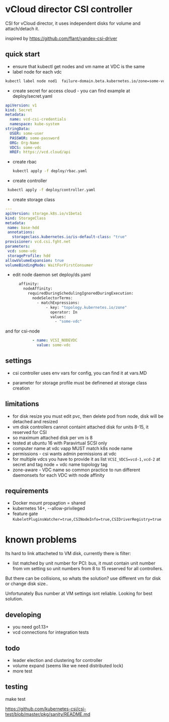 # vCloud director CSI controller


CSI for vCloud director, it uses independent disks for volume and attach/detach it.

inspired by https://github.com/flant/yandex-csi-driver

## quick start

 - ensure that kubectl get nodes and vm name at VDC is the same
 - label node for each vdc
 ```bash 
kubectl label node nod1  failure-domain.beta.kubernetes.io/zone=some-vdc
```
 - create secret for access cloud - you can find example at deploy/secret.yaml
```yaml
apiVersion: v1
kind: Secret
metadata:
  name: vcd-csi-credentials
  namespace: kube-system
stringData:
  USER: some-user
  PASSWOR: some-password
  ORG: Org-Name
  VDCS: some-vdc
  HREF: https://vcd.cloud/api

```
 - create rbac
   ```bash
   kubectl apply -f deploy/rbac.yaml
   ```
 - create controller
 ```bash
  kubectl apply -f deploy/controller.yaml
 ```
 - create storage class
 ```yaml
---
apiVersion: storage.k8s.io/v1beta1
kind: StorageClass
metadata:
  name: base-hdd
  annotations:
    storageclass.kubernetes.io/is-default-class: "true"
provisioner: vcd.csi.fght.net
parameters:
  vcd: some-vdc
  storageProfile: hdd
allowVolumeExpansion: true
volumeBindingMode: WaitForFirstConsumer
```
- edit node daemon set deploy/ds.yaml
```bash
      affinity:
        nodeAffinity:
          requiredDuringSchedulingIgnoredDuringExecution:
            nodeSelectorTerms:
              - matchExpressions:
                  - key: "topology.kubernetes.io/zone"
                    operator: In
                    values:
                      - "some-vdc"
```
and  for csi-node
```yaml
            - name: VCSI_NODEVDC
              value: some-vdc

```


## settings

- csi controller uses env vars for config, you can find it at vars.MD

- parameter for storage profile must be definened at storage class creation


## limitations

- for disk resize you must edit pvc, then delete pod from node, disk will be detached and resized
- vm disk controllers cannot containt attached disk for units 8-15, it reserved for CSI
- so maximum attached disk per vm is 8
- tested at ubuntu 16 with Paravirtual SCSI only
- computer name at vdc vapp MUST match k8s node name
- permissions - csi wants admin permissions at vdc
- for multiple vdcs you have to provide it as list ```VCSI_VDCS=vcd-1,vcd-2``` at secret
  and tag node + vdc name topology tag
- zone-aware - VDC name
  so common practice to run different daemonsets
  for each VDC with node affinity

## requirements

- Docker mount propagtion = shared
- kubernetes 14+, --allow-privileged
- feature gate ```KubeletPluginsWatcher=true,CSINodeInfo=true,CSIDriverRegistry=true```


# known problems

 Its hard to link attacheted to VM disk, currently there is filter:
 - list matched by unit number for PCI: bus, it must contain unit number
   from vm setting
   so unit numbers from 8 to 15 reserved for all controllers.
   
 But there can be collisions, so whats the solution? use different vm for disk or change disk size..
 
 Unfortunately Bus number at VM settings isnt reliable. Looking for best solution.   

## developing
- you need go1.13+
- vcd connections for integration tests

## todo

- leader election and clustering for controller
- volume expand (seems like we need distributed lock)
- more test

## testing

make test

https://github.com/kubernetes-csi/csi-test/blob/master/pkg/sanity/README.md
